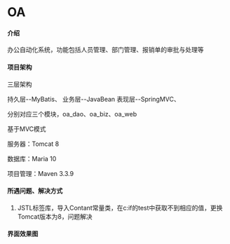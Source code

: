 # OA

#### 介绍
办公自动化系统，功能包括人员管理、部门管理、报销单的审批与处理等

#### 项目架构
三层架构

持久层--MyBatis、
业务层--JavaBean
表现层--SpringMVC、

分别对应三个模块，oa_dao、oa_biz、oa_web

基于MVC模式

服务器：Tomcat 8

数据库：Maria 10 

项目管理：Maven 3.3.9


#### 所遇问题、解决方式

1. JSTL标签库，导入Contant常量类，在c:if的test中获取不到相应的值，更换Tomcat版本为8，问题解决


#### 界面效果图

